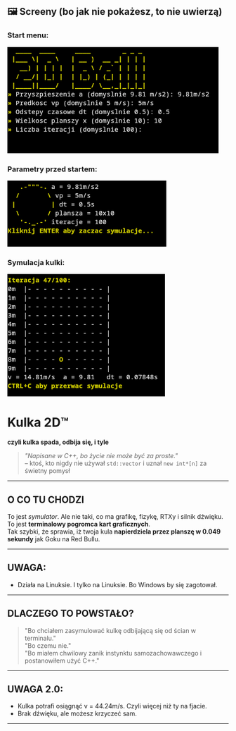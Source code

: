 ## 🖼️ Screeny (bo jak nie pokażesz, to nie uwierzą)

### Start menu:
![Start menu](images/2dball1.png)

### Parametry przed startem:
![Parametry](images/2dball2.png)

### Symulacja kulki:
![Symulacja](images/2dball3.png)
# Kulka 2D™  
**czyli kulka spada, odbija się, i tyle**  

> _"Napisane w C++, bo życie nie może być za proste."_  
> – ktoś, kto nigdy nie używał `std::vector` i uznał `new int*[n]` za świetny pomysł

---

## O CO TU CHODZI

To jest *symulator*. Ale nie taki, co ma grafikę, fizykę, RTXy i silnik dźwięku.  
To jest **terminalowy pogromca kart graficznych**.  
Tak szybki, że sprawia, iż twoja kula **napierdziela przez planszę w 0.049 sekundy** jak Goku na Red Bullu.

---

## UWAGA:
- Działa na Linuksie. I tylko na Linuksie. Bo Windows by się zagotował.

---

## DLACZEGO TO POWSTAŁO?

> "Bo chciałem zasymulować kulkę odbijającą się od ścian w terminalu."  
> "Bo czemu nie."  
> "Bo miałem chwilowy zanik instynktu samozachowawczego i postanowiłem użyć C++."

---

## UWAGA 2.0:
- Kulka potrafi osiągnąć v = 44.24m/s. Czyli więcej niż ty na fjacie.
- Brak dźwięku, ale możesz krzyczeć sam.

---
